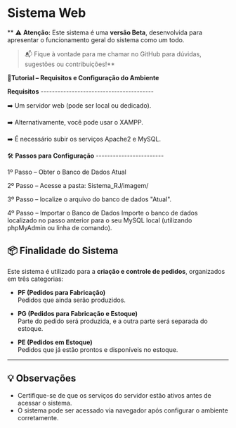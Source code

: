 # Sistema Web

** ⚠️ **Atenção:** Este sistema é uma **versão Beta**, desenvolvida para apresentar o funcionamento geral do sistema como um todo.  
> 📬 Fique à vontade para me chamar no GitHub para dúvidas, sugestões ou contribuições!**

📖**Tutorial – Requisitos e Configuração do Ambiente**
 
 **Requisitos** ----------------------------------------
 
  ➡️ Um servidor web (pode ser local ou dedicado).
  
  ➡️ Alternativamente, você pode usar o XAMPP.
  
  ➡️ É necessário subir os serviços Apache2 e MySQL.

🛠️ **Passos para Configuração** ------------------------

  1º Passo – Obter o Banco de Dados Atual
  
  2º Passo – Acesse a pasta: Sistema_RJ/imagem/
  
  3º Passo – localize o arquivo do banco de dados "Atual".

  4º Passo – Importar o Banco de Dados
  Importe o banco de dados localizado no passo anterior para o seu MySQL local (utilizando phpMyAdmin ou linha de comando).

## 📦 Finalidade do Sistema

 Este sistema é utilizado para a **criação e controle de pedidos**, organizados em três categorias:
 
 - **PF (Pedidos para Fabricação)**  
   Pedidos que ainda serão produzidos.
 
 - **PG (Pedidos para Fabricação e Estoque)**  
   Parte do pedido será produzida, e a outra parte será separada do estoque.
 
 - **PE (Pedidos em Estoque)**  
   Pedidos que já estão prontos e disponíveis no estoque.

 ---

## 💡 Observações

- Certifique-se de que os serviços do servidor estão ativos antes de acessar o sistema.
- O sistema pode ser acessado via navegador após configurar o ambiente corretamente.


